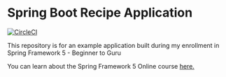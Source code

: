 # Spring Boot Recipe Application

[![CircleCI](https://circleci.com/gh/springframeworkguru/spring5-recipe-app.svg?style=svg)](https://circleci.com/gh/springframeworkguru/spring5-recipe-app)

This repository is for an example application built during my enrollment in Spring Framework 5 - Beginner to Guru

You can learn about the Spring Framework 5 Online course [here.](https://go.springframework.guru/spring-framework-5-online-course)
